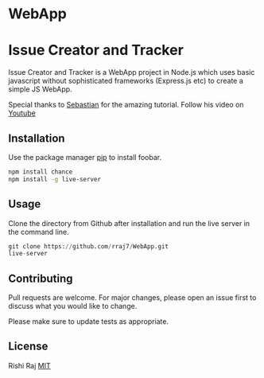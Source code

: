 # WebApp
# Issue Creator and Tracker

Issue Creator and Tracker is a WebApp project in Node.js which uses basic javascript without sophisticated frameworks (Express.js etc) to create a simple JS WebApp. 

Special thanks to [Sebastian](https://github.com/seeschweiler) for the amazing tutorial. Follow his video on [Youtube](https://www.youtube.com/watch?v=NYq9J-Eur9U) 
## Installation

Use the package manager [pip](https://pip.pypa.io/en/stable/) to install foobar.

```bash
npm install chance
npm install -g live-server
```

## Usage
Clone the directory from Github after installation and run the live server in the command line. 
```python
git clone https://github.com/rraj7/WebApp.git
live-server
```

## Contributing
Pull requests are welcome. For major changes, please open an issue first to discuss what you would like to change.

Please make sure to update tests as appropriate.

## License
Rishi Raj
[MIT](https://choosealicense.com/licenses/mit/)
